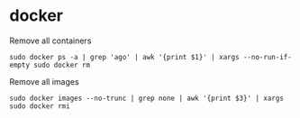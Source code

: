 docker
======

Remove all containers
```
sudo docker ps -a | grep 'ago' | awk '{print $1}' | xargs --no-run-if-empty sudo docker rm
```

Remove all images
```
sudo docker images --no-trunc | grep none | awk '{print $3}' | xargs sudo docker rmi
```
